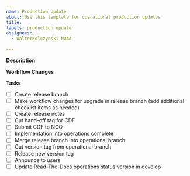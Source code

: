 ```yaml
---
name: Production Update
about: Use this template for operational production updates
title:
labels: production update
assignees:
  - WalterKolczynski-NOAA

---
```


**Description**
<!-- Provide a consise description of the production update. -->
<!-- Include related issues in component repositories. -->
<!-- Include expected new version # (e.g. GFS.v#.#.#) -->

**Workflow Changes**
<!-- What are the anticipated changes coming into the workflow? -->
<!-- Include version variables, checkout tags, config/parm, etc. -->

**Tasks**
- [ ] Create release branch
- [ ] Make workflow changes for upgrade in release branch (add additional checklist items as needed)
- [ ] Create release notes
- [ ] Cut hand-off tag for CDF
- [ ] Submit CDF to NCO
- [ ] Implementation into operations complete
- [ ] Merge release branch into operational branch
- [ ] Cut version tag from operational branch
- [ ] Release new version tag
- [ ] Announce to users
- [ ] Update Read-The-Docs operations status version in develop
